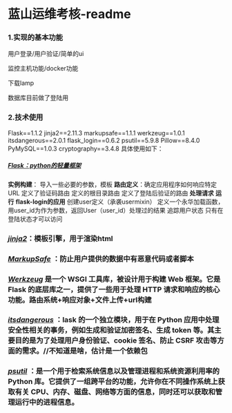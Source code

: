 #              蓝山运维考核-readme

### 1.实现的基本功能

用户登录/用户验证/简单的ui

监控主机功能/docker功能 

下载lamp

数据库目前做了登陆用

### 2.技术使用

Flask==1.1.2
jinja2==2.11.3
markupsafe==1.1.1
werkzeug==1.0.1
itsdangerous==2.0.1
flask_login==0.6.2
psutil==5.9.8
Pillow==8.4.0
PyMySQL==1.0.3
cryptography==3.4.8
具体使用如下：
##### ***<u>Flask：python的轻量框架</u>***
**实例构建**：
导入一些必要的参数，模板
**路由定义**：确定应用程序如何响应特定 URL 
定义了验证码路由
定义的根目录路由
定义了登陆后验证的路由
**处理请求**
**运行**
**flask-login的应用**
创建user定义（承袭usermixin）
定义一个永华加载函数，用user_id为作为参数，返回User（user_id）处理过的结果
追踪用户状态
只有在登陆状态才可以访问
### ***<u>jinja2</u>***：模板引擎，用于渲染html
### <u>***MarkupSafe***</u> ：防止用户提供的数据中有恶意代码或者脚本
### ***<u>Werkzeug</u>*** 是一个 WSGI 工具库，被设计用于构建 Web 框架。它是 Flask 的底层库之一，提供了一些用于处理 HTTP 请求和响应的核心功能。路由系统+响应对象+文件上传+url构建
### ***<u>itsdangerous</u>*** ：lask 的一个独立模块，用于在 Python 应用中处理安全性相关的事务，例如生成和验证加密签名、生成 token 等。其主要目的是为了处理用户身份验证、cookie 签名、防止 CSRF 攻击等方面的需求。//不知道是啥，估计是一个依赖包
### ***<u>psutil</u>*** ：是一个用于检索系统信息以及管理进程和系统资源利用率的 Python 库。它提供了一组跨平台的功能，允许你在不同操作系统上获取有关 CPU、内存、磁盘、网络等方面的信息，同时还可以获取和管理运行中的进程信息。
